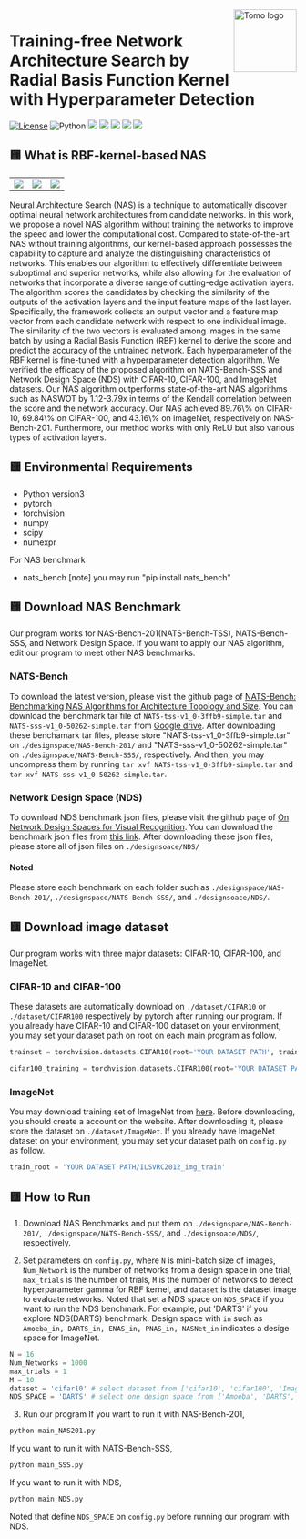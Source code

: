 <a href="https://istd.sutd.edu.sg/people/phd-students/tomomasa-yamasaki">
    <img src="https://github.com/tomomasayamasaki/LAXOR/blob/main/README/logo.png" alt="Tomo logo" title="Tomo" align="right" height="110" />
</a>

# Training-free Network Architecture Search by Radial Basis Function Kernel with Hyperparameter Detection

[![License](https://img.shields.io/badge/license-MIT-blue.svg)](https://opensource.org/licenses/MIT)
![Python](https://img.shields.io/badge/python-v3.8+-blue.svg)
![](https://img.shields.io/github/downloads/tomomasayamasaki/RBF-kernel-based-NAS/total)
![](https://img.shields.io/github/repo-size/tomomasayamasaki/RBF-kernel-based-NAS)
![](https://img.shields.io/github/commit-activity/y/tomomasayamasaki/RBF-kernel-based-NAS)
![](https://img.shields.io/github/last-commit/tomomasayamasaki/RBF-kernel-based-NAS)
![](https://img.shields.io/github/languages/count/tomomasayamasaki/RBF-kernel-based-NAS)


## 🟨 What is RBF-kernel-based NAS
<table>
<tr>
<td><img src="https://github.com/tomomasayamasaki/RBF-kernel-based-NAS/blob/main/README/Picture 1.png"></td>
<td><img src="https://github.com/tomomasayamasaki/RBF-kernel-based-NAS/blob/main/README/Picture 2.png"></td>
<td><img src="https://github.com/tomomasayamasaki/RBF-kernel-based-NAS/blob/main/README/Picture 3.png"></td>
</tr>
</table>
Neural Architecture Search (NAS) is a technique to automatically discover optimal neural network architectures from candidate networks. In this work, we propose a novel NAS algorithm without training the networks to improve the speed and lower the computational cost. Compared to state-of-the-art NAS without training algorithms, our kernel-based approach possesses the capability to capture and analyze the distinguishing characteristics of networks. This enables our algorithm to effectively differentiate between suboptimal and superior networks, while also allowing for the evaluation of networks that incorporate a diverse range of cutting-edge activation layers. The algorithm scores the candidates by checking the similarity of the outputs of the activation layers and the input feature maps of the last layer. Specifically, the framework collects an output vector and a feature map vector from each candidate network with respect to one individual image. The similarity of the two vectors is evaluated among images in the same batch by using a Radial Basis Function (RBF) kernel to derive the score and predict the accuracy of the untrained network. Each hyperparameter of the RBF kernel is fine-tuned with a hyperparameter detection algorithm. We verified the efficacy of the proposed algorithm on NATS-Bench-SSS and Network Design Space (NDS) with CIFAR-10, CIFAR-100, and ImageNet datasets. Our NAS algorithm outperforms state-of-the-art NAS algorithms such as NASWOT by 1.12-3.79x in terms of the Kendall correlation between the score and the network accuracy. Our NAS achieved 89.76\% on CIFAR-10, 69.84\% on CIFAR-100, and 43.16\% on imageNet, respectively on NAS-Bench-201. Furthermore, our method works with only ReLU but also various types of activation layers.

## 🟨 Environmental Requirements
- Python version3
- pytorch
- torchvision
- numpy
- scipy
- numexpr


For NAS benchmark
- nats_bench
[note] you may run "pip install nats_bench"

## 🟨 Download NAS Benchmark
Our program works for NAS-Bench-201(NATS-Bench-TSS), NATS-Bench-SSS, and Network Design Space. If you want to apply our NAS algorithm, edit our program to meet other NAS benchmarks.
### NATS-Bench
To download the latest version, please visit the github page of [NATS-Bench: Benchmarking NAS Algorithms for Architecture Topology and Size](https://github.com/D-X-Y/NATS-Bench). You can download the benchmark tar file of `NATS-tss-v1_0-3ffb9-simple.tar` and `NATS-sss-v1_0-50262-simple.tar` from [Google drive](https://drive.google.com/drive/folders/1zjB6wMANiKwB2A1yil2hQ8H_qyeSe2yt). After downloading these benchamark tar files, please store "NATS-tss-v1_0-3ffb9-simple.tar" on `./designspace/NAS-Bench-201/` and "NATS-sss-v1_0-50262-simple.tar" on `./designspace/NATS-Bench-SSS/`, respectively. And then, you may uncompress them by running `tar xvf NATS-tss-v1_0-3ffb9-simple.tar` and `tar xvf NATS-sss-v1_0-50262-simple.tar`.

### Network Design Space (NDS)
To download NDS benchmark json files, please visit the github page of [On Network Design Spaces for Visual Recognition](https://github.com/facebookresearch/nds). You can download the benchmark json files from [this link](https://dl.fbaipublicfiles.com/nds/data.zip). After downloading these json files, please store all of json files on `./designsoace/NDS/`

#### Noted
Please store each benchmark on each folder such as `./designspace/NAS-Bench-201/`, `./designspace/NATS-Bench-SSS/`, and `./designsoace/NDS/`.

## 🟨 Download image dataset
Our program works with three major datasets: CIFAR-10, CIFAR-100, and ImageNet.
### CIFAR-10 and CIFAR-100
These datasets are automatically download on `./dataset/CIFAR10` or `./dataset/CIFAR100` respectively by pytorch after running our program. If you already have CIFAR-10 and CIFAR-100 dataset on your environment, you may set your dataset path on root on each main program as follow.
```python
trainset = torchvision.datasets.CIFAR10(root='YOUR DATASET PATH', train=True, download=True, transform=transform_train)

cifar100_training = torchvision.datasets.CIFAR100(root='YOUR DATASET PATH', train=True, download=True, transform=transform_train)
```

### ImageNet
You may download training set of ImageNet from [here](https://www.image-net.org). Before downloading, you should create a account on the website. After downloading it, please store the dataset on `./dataset/ImageNet`. If you already have ImageNet dataset on your environment, you may set your dataset path on `config.py` as follow.
```python
train_root = 'YOUR DATASET PATH/ILSVRC2012_img_train'
```

## 🟨 How to Run
1. Download NAS Benchmarks and put them on `./designspace/NAS-Bench-201/`, `./designspace/NATS-Bench-SSS/`, and `./designsoace/NDS/`, respectively.


2. Set parameters on `config.py`, where `N` is mini-batch size of images, `Num_Network` is the number of networks from a design space in one trial, `max_trials` is the number of trials, `M` is the number of networks to detect hyperparameter gamma for RBF kernel, and `dataset` is the dataset image to evaluate networks. Noted that set a NDS space on `NDS_SPACE` if you want to run the NDS benchmark. For example, put 'DARTS' if you explore NDS(DARTS) benchmark. Design space with `in` such as `Amoeba_in, DARTS_in, ENAS_in, PNAS_in, NASNet_in` indicates a desige space for ImageNet.
```python
N = 16
Num_Networks = 1000
max_trials = 1
M = 10
dataset = 'cifar10' # select dataset from ['cifar10', 'cifar100', 'ImageNet16-120']
NDS_SPACE = 'DARTS' # select one design space from ['Amoeba', 'DARTS', 'ENAS', 'PNAS', 'ResNet', 'NASNet','Amoeba_in','DARTS_in','ENAS_in', 'PNAS_in', 'NASNet_in']
```

3. Run our program
If you want to run it with NAS-Bench-201,
```python
python main_NAS201.py
```
If you want to run it with NATS-Bench-SSS,
```python
python main_SSS.py
```
If you want to run it with NDS,
```python
python main_NDS.py
```
Noted that define `NDS_SPACE` on `config.py` before running our program with NDS.


